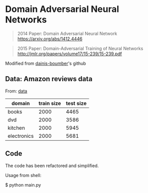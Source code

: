 
# Domain Adversarial Neural Networks

> 2014 Paper: Domain Adversarial Neural Network 
https://arxiv.org/abs/1412.4446

> 2015 Paper: Domain-Adversarial Training of Neural Networks
http://jmlr.org/papers/volume17/15-239/15-239.pdf

Modified from [dainis-boumber](https://github.com/dainis-boumber/tf-dann-py3)'s github

## Data: Amazon reviews data

From: [data](https://github.com/GRAAL-Research/domain_adversarial_neural_network)

domain | train size | test size
-|-|-
books | 2000 | 4465
dvd | 2000 | 3586
kitchen | 2000 | 5945
electronics | 2000 | 5681

## Code

The code has been refactored and simplified.

Usage from shell:

$ python main.py

